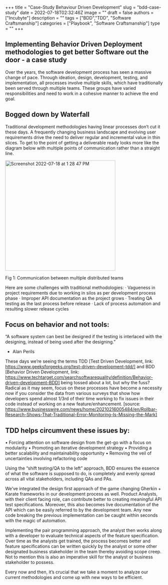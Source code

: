 +++
title = "Case-Study Behaviour Driven Development"
slug = "bdd-case-study"
date = 2022-07-18T02:32:46Z
image = ""
draft = false
authors = ["Incubyte"]
description = ""
tags = ["BDD","TDD", "Software Craftsmanship"]
categories = ["Playbook", "Software Craftsmanship"]
type = ""
+++

## Implementing Behavior Driven Deployment methodologies to get better Software out the door - a case study

Over the years, the software development process has seen a massive change of pace. Through ideation, design, development, testing, and implementation, all processes involve multiple skills, which have traditionally been served through multiple teams. These groups have varied responsibilities and need to work in a cohesive manner to achieve the end goal.

## Bogged down by Waterfall

Traditional development methodologies having linear processes don’t cut it these days. A frequently changing business landscape and evolving user requirements drive the need to deliver regular and incremental value in thin slices. To get to the point of getting a deliverable ready looks more like the diagram below with multiple points of communication rather than a straight line.

<img width="352" alt="Screenshot 2022-07-18 at 1 28 47 PM" src="https://user-images.githubusercontent.com/81680332/179468238-81b6a1c5-1b4c-4918-95cd-5d1223568831.png">

Fig 1: Communication between multiple distributed teams

Here are some challenges with traditional methodologies:
·	Vagueness in project requirements due to working in silos as per development process phase
·	Improper API documentation as the project grows
·	Treating QA testing as the last process before release
·	Lack of process automation and resulting slower release cycles

## Focus on behavior and not tools:

“A software system can best be designed if the testing is interlaced with the designing, instead of being used after the designing.”
-	Alan Perils

These days we’re seeing the terms TDD [Test Driven Development, link: https://www.geeksforgeeks.org/test-driven-development-tdd/] and BDD [Behavior Driven Development, link: https://www.techtarget.com/searchsoftwarequality/definition/Behavior-driven-development-BDD] being tossed about a lot, but why the fuss? Radical as it may seem, focus on these processes have become a necessity now if you consider the data from various surveys that show how developers spend almost 1/3rd of their time working to fix issues in their code instead of working on a new feature/enhancement. [source: https://www.businesswire.com/news/home/20210216005484/en/Rollbar-Research-Shows-That-Traditional-Error-Monitoring-Is-Missing-the-Mark]

## TDD helps circumvent these issues by:

•	Forcing attention on software design from the get-go with a focus on modularity
•	Promoting an iterative development strategy
•	Providing a better scalability and maintainability opportunity
•	Removing the veil of uncertainties involving refactoring code

Using the “shift testing/QA to the left” approach, BDD ensures the essence of what the software is supposed to do, is completely and evenly spread across all vital stakeholders, including QAs and PAs.

We’ve integrated the design first approach of the game changing Gherkin + Karate frameworks in our development process as well. Product Analysts, with their client facing role, can contribute better to creating meaningful API test specifications. Moreover, this also becomes live documentation of the API which can be easily referred to by the development team. Any new code breaking the previous implementation can be caught within seconds with the magic of automation.

Implementing the pair programming approach, the analyst then works along with a developer to evaluate technical aspects of the feature specification. Over time as the analysts get trained, the process becomes better and feature specifications can be written quickly by the analyst or some other designated business stakeholder in the team thereby avoiding scope creep. Not to mention this is also an imperative skill for the analyst or business stakeholder to possess.

Every now and then, it’s crucial that we take a moment to analyze our current methodologies and come up with new ways to be efficient.
